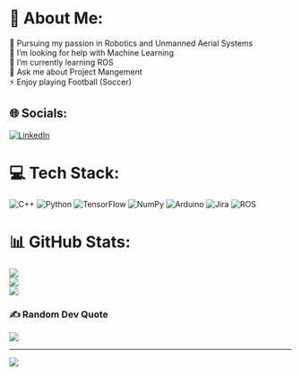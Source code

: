 # 💫 About Me:
🔭 Pursuing my passion in Robotics and Unmanned Aerial Systems<br>🤝 I’m looking for help with Machine Learning <br>🌱 I’m currently learning ROS<br>💬 Ask me about Project Mangement<br>⚡ Enjoy playing Football (Soccer)


## 🌐 Socials:
[![LinkedIn](https://img.shields.io/badge/LinkedIn-%230077B5.svg?logo=linkedin&logoColor=white)](https://linkedin.com/in/www.linkedin.com/in/tameemalsharif) 

# 💻 Tech Stack:
![C++](https://img.shields.io/badge/c++-%2300599C.svg?style=for-the-badge&logo=c%2B%2B&logoColor=white) ![Python](https://img.shields.io/badge/python-3670A0?style=for-the-badge&logo=python&logoColor=ffdd54) ![TensorFlow](https://img.shields.io/badge/TensorFlow-%23FF6F00.svg?style=for-the-badge&logo=TensorFlow&logoColor=white) ![NumPy](https://img.shields.io/badge/numpy-%23013243.svg?style=for-the-badge&logo=numpy&logoColor=white) ![Arduino](https://img.shields.io/badge/-Arduino-00979D?style=for-the-badge&logo=Arduino&logoColor=white) ![Jira](https://img.shields.io/badge/jira-%230A0FFF.svg?style=for-the-badge&logo=jira&logoColor=white) ![ROS](https://img.shields.io/badge/ros-%230A0FF9.svg?style=for-the-badge&logo=ros&logoColor=white)
# 📊 GitHub Stats:
![](https://github-readme-stats.vercel.app/api?username=TameemAlsharif&theme=dark&hide_border=false&include_all_commits=false&count_private=true)<br/>
![](https://github-readme-streak-stats.herokuapp.com/?user=TameemAlsharif&theme=dark&hide_border=false)<br/>
![](https://github-readme-stats.vercel.app/api/top-langs/?username=TameemAlsharif&theme=dark&hide_border=false&include_all_commits=false&count_private=true&layout=compact)

### ✍️ Random Dev Quote
![](https://quotes-github-readme.vercel.app/api?type=horizontal&theme=radical)

---
[![](https://visitcount.itsvg.in/api?id=TameemAlsharif&icon=0&color=6)](https://visitcount.itsvg.in)

<!-- Proudly created with GPRM ( https://gprm.itsvg.in ) -->
